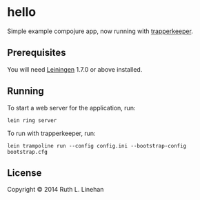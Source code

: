 # hello

Simple example compojure app, now running with [trapperkeeper](https://github.com/puppetlabs/trapperkeeper).

## Prerequisites

You will need [Leiningen][1] 1.7.0 or above installed.

[1]: https://github.com/technomancy/leiningen

## Running

To start a web server for the application, run:

    lein ring server

To run with trapperkeeper, run:

    lein trampoline run --config config.ini --bootstrap-config bootstrap.cfg

## License

Copyright © 2014 Ruth L. Linehan

